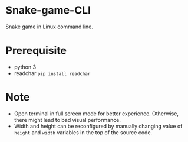 # Snake-game-CLI
Snake game in Linux command line.

# Prerequisite
- python 3
- readchar
  ```pip install readchar```

# Note
- Open terminal in full screen mode for better experience. Otherwise, there might lead to bad visual performance. 
- Width and height can be reconfigured by manually changing value of ```height``` and ```width``` variables in the top of the source code.
